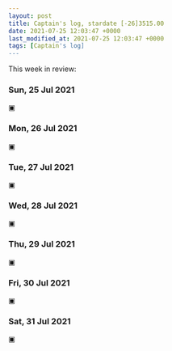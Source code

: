 ```yaml
---
layout: post
title: Captain's log, stardate [-26]3515.00
date: 2021-07-25 12:03:47 +0000
last_modified_at: 2021-07-25 12:03:47 +0000
tags: [Captain's log]
---
```


This week in review:

<!-- more -->

### Sun, 25 Jul 2021

▣

### Mon, 26 Jul 2021

▣

### Tue, 27 Jul 2021

▣

### Wed, 28 Jul 2021

▣

### Thu, 29 Jul 2021

▣

### Fri, 30 Jul 2021

▣

### Sat, 31 Jul 2021

▣
